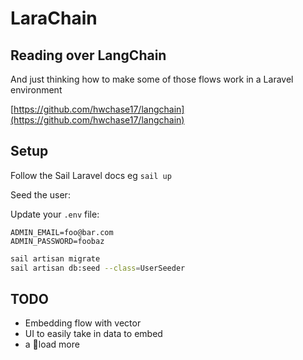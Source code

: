 # LaraChain

## Reading over LangChain

And just thinking how to make some of those flows work in a Laravel environment

[https://github.com/hwchase17/langchain](https://github.com/hwchase17/langchain)

## Setup
Follow the Sail Laravel docs eg `sail up`

Seed the user:

Update your `.env` file:

```dotenv
ADMIN_EMAIL=foo@bar.com
ADMIN_PASSWORD=foobaz
```

```bash
sail artisan migrate
sail artisan db:seed --class=UserSeeder
```

## TODO
  * Embedding flow with vector 
  * UI to easily take in data to embed
  * a 💩load more
